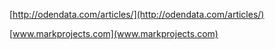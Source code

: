 
[http://odendata.com/articles/](http://odendata.com/articles/)

[www.markprojects.com](www.markprojects.com)

